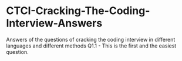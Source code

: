 # CTCI-Cracking-The-Coding-Interview-Answers
Answers of the questions of cracking the coding interview in different languages and different methods
Q1.1 - This is the first and the easiest question.
